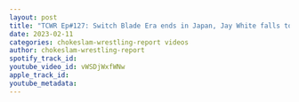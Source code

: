 ```yaml
---
layout: post
title: "TCWR Ep#127: Switch Blade Era ends in Japan, Jay White falls to Hiko Leo, Will he go to WWE or AEW?"
date: 2023-02-11
categories: chokeslam-wrestling-report videos
author: chokeslam-wrestling-report
spotify_track_id: 
youtube_video_id: vWSDjWxfWNw
apple_track_id: 
youtube_metadata: 
---
```

